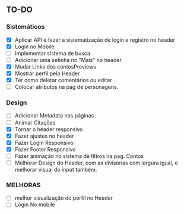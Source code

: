 ## TO-DO

### Sistemáticos
- [X] Aplicar API e fazer a sistematização de login e registro no header
- [X] Login no Mobile
- [ ] Implementar sistema de busca
- [ ] Adicionar uma setinha no "Mais" no header
- [X] Mudar Links dos contosPreviews
- [X] Mostrar perfil pelo Header
- [X] Ter como deletar comentários ou editar
- [ ] Colocar atributos na pág de personagens.
### Design
- [ ] Adicionar Metadata nas páginas
- [ ] Animar Citações
- [X] Tornar o header responsivo
- [X] Fazer ajustes no header
- [X] Fazer Login Responsivo
- [X] Fazer Footer Responsivo
- [ ] Fazer animação no sistema de filtros na pag. Contos
- [ ] Melhorar Design do Header, com as divisórias com largura igual, e melhorar visual do input também.
### MELHORAS
- [ ] melhor visualização do perfil no  Header
- [ ] Login No mobile